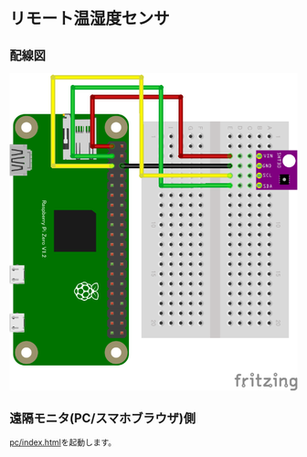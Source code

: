 # リモート温湿度センサ

## 配線図

![配線図](../sht30/schematic.png "schematic")

## 遠隔モニタ(PC/スマホブラウザ)側

[pc/index.html](index.html)を起動します。
